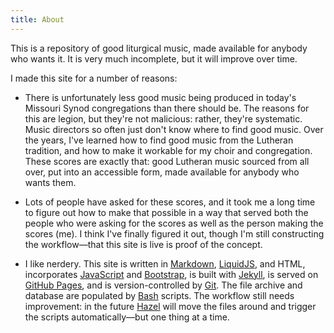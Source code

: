 ```yaml
---
title: About
---
```


This is a repository of good liturgical music, made available for anybody who wants it. It is very much incomplete, but it will improve over time.

I made this site for a number of reasons:

- There is unfortunately less good music being produced in today's Missouri Synod congregations than there should be. The reasons for this are legion, but they're not malicious: rather, they're systematic. Music directors so often just don't know where to find good music. Over the years, I've learned how to find good music from the Lutheran tradition, and how to make it workable for my choir and congregation. These scores are exactly that: good Lutheran music sourced from all over, put into an accessible form, made available for anybody who wants them.

- Lots of people have asked for these scores, and it took me a long time to figure out how to make that possible in a way that served both the people who were asking for the scores as well as the person making the scores (me). I think I've finally figured it out, though I'm still constructing the workflow—that this site is live is proof of the concept.

- I like nerdery. This site is written in [Markdown](https://daringfireball.net/projects/markdown/syntax), [LiquidJS](https://liquidjs.com/tutorials/intro-to-liquid.html), and HTML, incorporates [JavaScript](https://developer.mozilla.org/en-US/docs/Web/JavaScript) and [Bootstrap](https://getbootstrap.com/), is built with [Jekyll](https://jekyllrb.com/), is served on [GitHub Pages](https://pages.github.com/), and is version-controlled by [Git](https://git-scm.com/). The file archive and database are populated by [Bash](https://www.gnu.org/software/bash/) scripts. The workflow still needs improvement: in the future [Hazel](https://www.noodlesoft.com/) will move the files around and trigger the scripts automatically—but one thing at a time.
